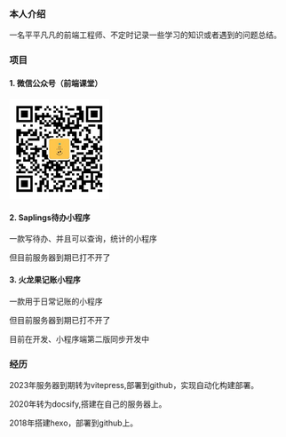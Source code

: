 ### 本人介绍

一名平平凡凡的前端工程师、不定时记录一些学习的知识或者遇到的问题总结。



### 项目

#### 1. 微信公众号（前端课堂）

![前端课堂](images/qianduanketang.jpg)

#### 2. Saplings待办小程序

一款写待办、并且可以查询，统计的小程序

但目前服务器到期已打不开了

#### 3. 火龙果记账小程序

一款用于日常记账的小程序

但目前服务器到期已打不开了

目前在开发、小程序端第二版同步开发中

<!-- #### 4. 香油
 -->
<!-- 小程序端、Web端开发完成 -- 2024.03.30 -->






### 经历

2023年服务器到期转为vitepress,部署到github，实现自动化构建部署。

2020年转为docsify,搭建在自己的服务器上。

2018年搭建hexo，部署到github上。


<style scoped>
img{
    width: 180px;
    height: 180px;
}
h4 {
    margin-top: 20px;
}
</style>
